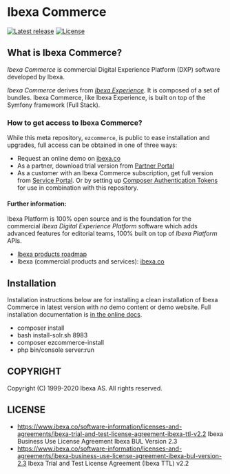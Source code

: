# Ibexa Commerce

[![Latest release](https://img.shields.io/github/release/ezsystems/ezcommerce.svg?style=flat-square)](https://github.com/ezsystems/ezplatform-ee/releases)
[![License](https://img.shields.io/packagist/l/ezsystems/ezcommerce.svg?style=flat-square)](LICENSE)

## What is Ibexa Commerce?
*Ibexa Commerce* is commercial Digital Experience Platform (DXP) software developed by Ibexa.

*Ibexa Commerce* derives from *[Ibexa Experience](https://github.com/ezsystems/ezplatform-ee)*. It is composed of a set of bundles. Ibexa Commerce, like Ibexa Experience, is built on top of the Symfony framework (Full Stack).

### How to get access to Ibexa Commerce?

While this meta repository, `ezcommerce`, is public to ease installation and upgrades, full access can be obtained in one of three ways:
- Request an online demo on [ibexa.co](https://www.ibexa.co/products)
- As a partner, download trial version from [Partner Portal](https://www.ibexa.co/partner-portal)
- As a customer with an Ibexa Commerce subscription, get full version from [Service Portal](https://support.ibexa.co/Downloads).
  Or by setting up [Composer Authentication Tokens](https://doc.ibexa.co/en/latest/getting_started/install_ez_platform/#set-up-authentication-tokens) for use in combination with this repository.

#### Further information:
Ibexa Platform is 100% open source and is the foundation for the commercial *Ibexa Digital Experience Platform* software which adds advanced features for editorial teams, 100% built on top of *Ibexa Platform* APIs.

- [Ibexa products roadmap](https://portal.productboard.com/ibexa/1-ibexa-dxp)
- Ibexa (commercial products and services): [ibexa.co](https://ibexa.co/)

## Installation
Installation instructions below are for installing a clean installation of Ibexa Commerce in latest version with _no_ demo content or demo website.
Full installation documentation is [in the online docs](https://doc.ibexa.co/en/latest/getting_started/install_ez_platform/#get-ibexa-platform).

- composer install
- bash install-solr.sh 8983
- composer ezcommerce-install
- php bin/console server:run

## COPYRIGHT
Copyright (C) 1999-2020 Ibexa AS. All rights reserved.

## LICENSE
- https://www.ibexa.co/software-information/licenses-and-agreements/ibexa-trial-and-test-license-agreement-ibexa-ttl-v2.2 Ibexa Business Use License Agreement Ibexa BUL Version 2.3
- https://www.ibexa.co/software-information/licenses-and-agreements/ibexa-business-use-license-agreement-ibexa-bul-version-2.3 Ibexa Trial and Test License Agreement (Ibexa TTL) v2.2
